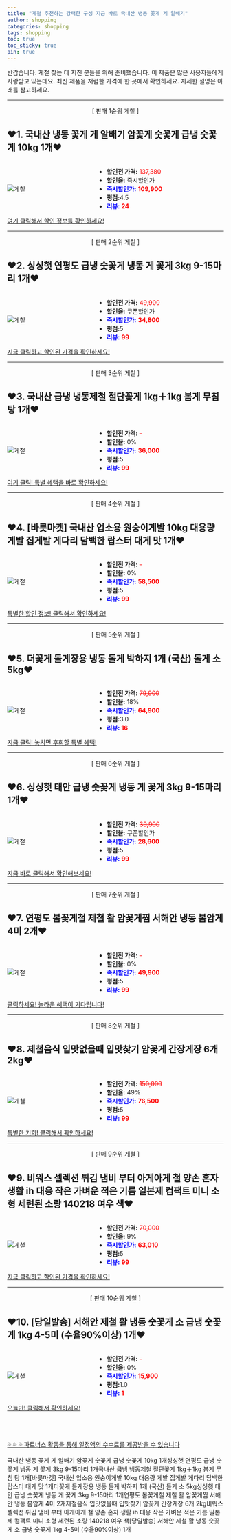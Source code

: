 ```yaml
---
title: "게철 추천하는 강력한 구성 지금 바로 국내산 냉동 꽃게 게 알배기"
author: shopping
categories: shopping
tags: shopping
toc: true
toc_sticky: true
pin: true
---
```

반갑습니다. 게철 찾는 데 지친 분들을 위해 준비했습니다. 이 제품은 많은 사용자들에게 사랑받고 있는데요. 최신 제품을 저렴한 가격에 한 곳에서 확인하세요. 자세한 설명은 아래를 참고하세요.

---
<p class="toplist" style="margin: 0 auto; display: block; width: fit-content;">[ 판매 1순위 게철 ]</p>

<h2><strong>❤️1. 국내산 냉동 꽃게 게 알배기 암꽃게 숫꽃게 급냉 숫꽃게 10kg 1개❤️</strong></h2>

<div style="display: flex; align-items: center;">
    <div style="flex: 0.4;">
        <img src="https://thumbnail8.coupangcdn.com/thumbnails/remote/230x230ex/image/vendor_inventory/728d/352c38247e4bf32607c65adbfb495fa308a3506e4753404e4dba7e019226.jpg" alt="게철" style="max-width: 100%;">
    </div>
    <div style="flex: 0.6; margin-left: 10px;">
        <ul>
            <li><strong>할인전 가격:</strong> <del style="color: red;">137,380</del></li>
            <li><strong>할인율:</strong> 즉시할인가</li>
            <li><span style='color:blue'><strong>즉시할인가:</strong></span> <span style='color:red'><strong>109,900</strong></span></li>
            <li><strong>평점:</strong>4.5</li>
            <li><span style='color:blue'><strong>리뷰:</strong></span> <span style='color:red'><strong>24</strong></span></li>
        </ul>
    </div>
</div>
<div class="center">
    <a href="https://selin100587.github.io?lptag=AF9450613&subid=githubio&pageKey=7937512192&traceid=V0-153&itemId=21851772040&vendorItemId=88900024156" class="myButton">
        여기 클릭해서 할인 정보를 확인하세요!
    </a>
</div>


---
<p class="toplist" style="margin: 0 auto; display: block; width: fit-content;">[ 판매 2순위 게철 ]</p>

<h2><strong>❤️2. 싱싱햇 연평도 급냉 숫꽃게 냉동 게 꽃게 3kg 9-15마리 1개❤️</strong></h2>

<div style="display: flex; align-items: center;">
    <div style="flex: 0.4;">
        <img src="https://thumbnail10.coupangcdn.com/thumbnails/remote/230x230ex/image/vendor_inventory/d092/3e345f652a5fa95dbe66dd26476ed98c95f421a363a7142cbcae118de15e.jpg" alt="게철" style="max-width: 100%;">
    </div>
    <div style="flex: 0.6; margin-left: 10px;">
        <ul>
            <li><strong>할인전 가격:</strong> <del style="color: red;">49,900</del></li>
            <li><strong>할인율:</strong> 쿠폰할인가</li>
            <li><span style='color:blue'><strong>즉시할인가:</strong></span> <span style='color:red'><strong>34,800</strong></span></li>
            <li><strong>평점:</strong>5</li>
            <li><span style='color:blue'><strong>리뷰:</strong></span> <span style='color:red'><strong>99</strong></span></li>
        </ul>
    </div>
</div>
<div class="center">
    <a href="https://selin100587.github.io?lptag=AF9450613&subid=githubio&pageKey=8203309015&traceid=V0-153&itemId=23521256056&vendorItemId=90547593816" class="myButton">
        지금 클릭하고 할인된 가격을 확인하세요!
    </a>
</div>


---
<p class="toplist" style="margin: 0 auto; display: block; width: fit-content;">[ 판매 3순위 게철 ]</p>

<h2><strong>❤️3. 국내산 급냉 냉동제철 절단꽃게 1kg＋1kg 봄게 무침 탕 1개❤️</strong></h2>

<div style="display: flex; align-items: center;">
    <div style="flex: 0.4;">
        <img src="https://thumbnail8.coupangcdn.com/thumbnails/remote/230x230ex/image/vendor_inventory/99f5/f02af4125e8878d7e3addfec17e64e201250ea70a95b836dcb0581f92a1f.jpg" alt="게철" style="max-width: 100%;">
    </div>
    <div style="flex: 0.6; margin-left: 10px;">
        <ul>
            <li><strong>할인전 가격:</strong> <del style="color: red;">-</del></li>
            <li><strong>할인율:</strong> 0%</li>
            <li><span style='color:blue'><strong>즉시할인가:</strong></span> <span style='color:red'><strong>36,000</strong></span></li>
            <li><strong>평점:</strong>5</li>
            <li><span style='color:blue'><strong>리뷰:</strong></span> <span style='color:red'><strong>99</strong></span></li>
        </ul>
    </div>
</div>
<div class="center">
    <a href="https://selin100587.github.io?lptag=AF9450613&subid=githubio&pageKey=7816395711&traceid=V0-153&itemId=21899730139&vendorItemId=89610194532" class="myButton">
        여기 클릭! 특별 혜택을 바로 확인하세요!
    </a>
</div>


---
<p class="toplist" style="margin: 0 auto; display: block; width: fit-content;">[ 판매 4순위 게철 ]</p>

<h2><strong>❤️4. [바릇마켓] 국내산 업소용 원숭이게발 10kg 대용량 게발 집게발 게다리 담백한 랍스터 대게 맛 1개❤️</strong></h2>

<div style="display: flex; align-items: center;">
    <div style="flex: 0.4;">
        <img src="https://thumbnail9.coupangcdn.com/thumbnails/remote/230x230ex/image/vendor_inventory/cf4f/4b9f2d8346b2db483bac5278baf3a6cd7fbdad3a32263b8bb78e9a81a00b.jpeg" alt="게철" style="max-width: 100%;">
    </div>
    <div style="flex: 0.6; margin-left: 10px;">
        <ul>
            <li><strong>할인전 가격:</strong> <del style="color: red;">-</del></li>
            <li><strong>할인율:</strong> 0%</li>
            <li><span style='color:blue'><strong>즉시할인가:</strong></span> <span style='color:red'><strong>58,500</strong></span></li>
            <li><strong>평점:</strong>5</li>
            <li><span style='color:blue'><strong>리뷰:</strong></span> <span style='color:red'><strong>99</strong></span></li>
        </ul>
    </div>
</div>
<div class="center">
    <a href="https://selin100587.github.io?lptag=AF9450613&subid=githubio&pageKey=8215541019&traceid=V0-153&itemId=23596845652&vendorItemId=90622686380" class="myButton">
        특별한 할인 정보! 클릭해서 확인하세요!
    </a>
</div>


---
<p class="toplist" style="margin: 0 auto; display: block; width: fit-content;">[ 판매 5순위 게철 ]</p>

<h2><strong>❤️5. 더꽃게 돌게장용 냉동 돌게 박하지 1개 (국산) 돌게 소 5kg❤️</strong></h2>

<div style="display: flex; align-items: center;">
    <div style="flex: 0.4;">
        <img src="https://thumbnail8.coupangcdn.com/thumbnails/remote/230x230ex/image/vendor_inventory/084c/802de86487804d371f797f385cfa41fcc4f16800387aff7a472df02b7a9e.jpg" alt="게철" style="max-width: 100%;">
    </div>
    <div style="flex: 0.6; margin-left: 10px;">
        <ul>
            <li><strong>할인전 가격:</strong> <del style="color: red;">79,900</del></li>
            <li><strong>할인율:</strong> 18%</li>
            <li><span style='color:blue'><strong>즉시할인가:</strong></span> <span style='color:red'><strong>64,900</strong></span></li>
            <li><strong>평점:</strong>3.0</li>
            <li><span style='color:blue'><strong>리뷰:</strong></span> <span style='color:red'><strong>16</strong></span></li>
        </ul>
    </div>
</div>
<div class="center">
    <a href="https://selin100587.github.io?lptag=AF9450613&subid=githubio&pageKey=1569241054&traceid=V0-153&itemId=22224904245&vendorItemId=89270834855" class="myButton">
        지금 클릭! 놓치면 후회할 특별 혜택!
    </a>
</div>


---
<p class="toplist" style="margin: 0 auto; display: block; width: fit-content;">[ 판매 6순위 게철 ]</p>

<h2><strong>❤️6. 싱싱햇 태안 급냉 숫꽃게 냉동 게 꽃게 3kg 9-15마리 1개❤️</strong></h2>

<div style="display: flex; align-items: center;">
    <div style="flex: 0.4;">
        <img src="https://thumbnail10.coupangcdn.com/thumbnails/remote/230x230ex/image/vendor_inventory/6d61/6b1d91c77e0e77bf17eaa6e82cc8a63204437d1b8dfbfa097d5b5d5080d0.jpg" alt="게철" style="max-width: 100%;">
    </div>
    <div style="flex: 0.6; margin-left: 10px;">
        <ul>
            <li><strong>할인전 가격:</strong> <del style="color: red;">39,900</del></li>
            <li><strong>할인율:</strong> 쿠폰할인가</li>
            <li><span style='color:blue'><strong>즉시할인가:</strong></span> <span style='color:red'><strong>28,600</strong></span></li>
            <li><strong>평점:</strong>5</li>
            <li><span style='color:blue'><strong>리뷰:</strong></span> <span style='color:red'><strong>99</strong></span></li>
        </ul>
    </div>
</div>
<div class="center">
    <a href="https://selin100587.github.io?lptag=AF9450613&subid=githubio&pageKey=8123089797&traceid=V0-153&itemId=23653132487&vendorItemId=90678501007" class="myButton">
        지금 바로 클릭해서 확인해보세요!
    </a>
</div>


---
<p class="toplist" style="margin: 0 auto; display: block; width: fit-content;">[ 판매 7순위 게철 ]</p>

<h2><strong>❤️7. 연평도 봄꽃게철 제철 활 암꽃게찜 서해안 냉동 봄암게 4미 2개❤️</strong></h2>

<div style="display: flex; align-items: center;">
    <div style="flex: 0.4;">
        <img src="https://thumbnail7.coupangcdn.com/thumbnails/remote/230x230ex/image/vendor_inventory/e75c/14297510e663d1c6b7e214b1e161878e58d6eb2f449ce192c5e8e5f1addc.jpg" alt="게철" style="max-width: 100%;">
    </div>
    <div style="flex: 0.6; margin-left: 10px;">
        <ul>
            <li><strong>할인전 가격:</strong> <del style="color: red;">-</del></li>
            <li><strong>할인율:</strong> 0%</li>
            <li><span style='color:blue'><strong>즉시할인가:</strong></span> <span style='color:red'><strong>49,900</strong></span></li>
            <li><strong>평점:</strong>5</li>
            <li><span style='color:blue'><strong>리뷰:</strong></span> <span style='color:red'><strong>99</strong></span></li>
        </ul>
    </div>
</div>
<div class="center">
    <a href="https://selin100587.github.io?lptag=AF9450613&subid=githubio&pageKey=7987180083&traceid=V0-153&itemId=19917842336&vendorItemId=84283240904" class="myButton">
        클릭하세요! 놀라운 혜택이 기다립니다!
    </a>
</div>


---
<p class="toplist" style="margin: 0 auto; display: block; width: fit-content;">[ 판매 8순위 게철 ]</p>

<h2><strong>❤️8. 제철음식 입맛없을때 입맛찾기 암꽃게 간장게장 6개 2kg❤️</strong></h2>

<div style="display: flex; align-items: center;">
    <div style="flex: 0.4;">
        <img src="https://thumbnail8.coupangcdn.com/thumbnails/remote/230x230ex/image/vendor_inventory/5675/3235715222ddb647bcc43a8f68b1944fa183f37070d4b0c85cdb7d5a5149.jpg" alt="게철" style="max-width: 100%;">
    </div>
    <div style="flex: 0.6; margin-left: 10px;">
        <ul>
            <li><strong>할인전 가격:</strong> <del style="color: red;">150,000</del></li>
            <li><strong>할인율:</strong> 49%</li>
            <li><span style='color:blue'><strong>즉시할인가:</strong></span> <span style='color:red'><strong>76,500</strong></span></li>
            <li><strong>평점:</strong>5</li>
            <li><span style='color:blue'><strong>리뷰:</strong></span> <span style='color:red'><strong>99</strong></span></li>
        </ul>
    </div>
</div>
<div class="center">
    <a href="https://selin100587.github.io?lptag=AF9450613&subid=githubio&pageKey=8187800262&traceid=V0-153&itemId=23419400279&vendorItemId=90446437792" class="myButton">
        특별한 기회! 클릭해서 확인하세요!
    </a>
</div>


---
<p class="toplist" style="margin: 0 auto; display: block; width: fit-content;">[ 판매 9순위 게철 ]</p>

<h2><strong>❤️9. 비워스 셀렉션 튀김 냄비 부터 아게아게 철 양손 혼자 생활 ih 대응 작은 가벼운 적은 기름 일본제 컴팩트 미니 소형 세련된 소량 140218 여우 색❤️</strong></h2>

<div style="display: flex; align-items: center;">
    <div style="flex: 0.4;">
        <img src="https://thumbnail10.coupangcdn.com/thumbnails/remote/230x230ex/image/vendor_inventory/cb05/346faf5182fcb302b94f2b7493da1f2b74f18234644287ed64f03a9263cc.jpg" alt="게철" style="max-width: 100%;">
    </div>
    <div style="flex: 0.6; margin-left: 10px;">
        <ul>
            <li><strong>할인전 가격:</strong> <del style="color: red;">70,000</del></li>
            <li><strong>할인율:</strong> 9%</li>
            <li><span style='color:blue'><strong>즉시할인가:</strong></span> <span style='color:red'><strong>63,010</strong></span></li>
            <li><strong>평점:</strong>5</li>
            <li><span style='color:blue'><strong>리뷰:</strong></span> <span style='color:red'><strong>99</strong></span></li>
        </ul>
    </div>
</div>
<div class="center">
    <a href="https://selin100587.github.io?lptag=AF9450613&subid=githubio&pageKey=8253382010&traceid=V0-153&itemId=23764530895&vendorItemId=90788900143" class="myButton">
        지금 클릭하고 할인된 가격을 확인하세요!
    </a>
</div>


---
<p class="toplist" style="margin: 0 auto; display: block; width: fit-content;">[ 판매 10순위 게철 ]</p>

<h2><strong>❤️10. [당일발송] 서해안 제철 활 냉동 숫꽃게 소 급냉 숫꽃게 1kg 4-5미 (수율90%이상) 1개❤️</strong></h2>

<div style="display: flex; align-items: center;">
    <div style="flex: 0.4;">
        <img src="https://thumbnail9.coupangcdn.com/thumbnails/remote/230x230ex/image/vendor_inventory/11a6/7d98ef4adcc9498f95176cb84c53b431d0445520d8a25a85a786791be2aa.jpg" alt="게철" style="max-width: 100%;">
    </div>
    <div style="flex: 0.6; margin-left: 10px;">
        <ul>
            <li><strong>할인전 가격:</strong> <del style="color: red;">-</del></li>
            <li><strong>할인율:</strong> 0%</li>
            <li><span style='color:blue'><strong>즉시할인가:</strong></span> <span style='color:red'><strong>15,900</strong></span></li>
            <li><strong>평점:</strong>1.0</li>
            <li><span style='color:blue'><strong>리뷰:</strong></span> <span style='color:red'><strong>1</strong></span></li>
        </ul>
    </div>
</div>
<div class="center">
    <a href="https://selin100587.github.io?lptag=AF9450613&subid=githubio&pageKey=7883401058&traceid=V0-153&itemId=21565098896&vendorItemId=88617140571" class="myButton">
        오늘만! 클릭해서 확인하세요!
    </a>
</div>

<br><br><br>[💦 💦 💦 파트너스 활동을 통해 일정액의 수수료를 제공받을 수 있습니다](https://link.coupang.com/a/bcpT2c)<br><br>국내산 냉동 꽃게 게 알배기 암꽃게 숫꽃게 급냉 숫꽃게 10kg 1개싱싱햇 연평도 급냉 숫꽃게 냉동 게 꽃게 3kg 9-15마리 1개국내산 급냉 냉동제철 절단꽃게 1kg＋1kg 봄게 무침 탕 1개[바릇마켓] 국내산 업소용 원숭이게발 10kg 대용량 게발 집게발 게다리 담백한 랍스터 대게 맛 1개더꽃게 돌게장용 냉동 돌게 박하지 1개 (국산) 돌게 소 5kg싱싱햇 태안 급냉 숫꽃게 냉동 게 꽃게 3kg 9-15마리 1개연평도 봄꽃게철 제철 활 암꽃게찜 서해안 냉동 봄암게 4미 2개제철음식 입맛없을때 입맛찾기 암꽃게 간장게장 6개 2kg비워스 셀렉션 튀김 냄비 부터 아게아게 철 양손 혼자 생활 ih 대응 작은 가벼운 적은 기름 일본제 컴팩트 미니 소형 세련된 소량 140218 여우 색[당일발송] 서해안 제철 활 냉동 숫꽃게 소 급냉 숫꽃게 1kg 4-5미 (수율90%이상) 1개
